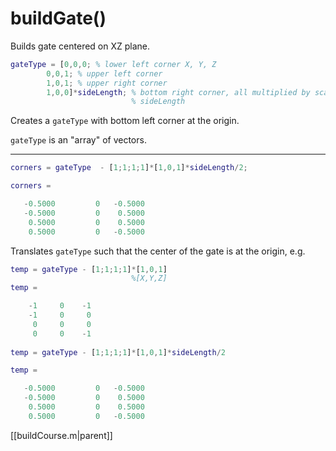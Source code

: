 # buildGate()
Builds gate centered on XZ plane.

```matlab
gateType = [0,0,0; % lower left corner X, Y, Z
		0,0,1; % upper left corner
		1,0,1; % upper right corner
		1,0,0]*sideLength; % bottom right corner, all multiplied by scalar 
						   % sideLength
```

Creates a `gateType` with bottom left corner at the origin.

`gateType` is an "array" of vectors.

-----

```matlab
corners = gateType  - [1;1;1;1]*[1,0,1]*sideLength/2;

corners =

   -0.5000         0   -0.5000
   -0.5000         0    0.5000
    0.5000         0    0.5000
    0.5000         0   -0.5000
```

Translates `gateType` such that the center of the gate is at the origin, e.g.

```matlab
temp = gateType - [1;1;1;1]*[1,0,1]
						   %[X,Y,Z]
temp =

    -1     0    -1
    -1     0     0
     0     0     0
     0     0    -1
	 
temp = gateType - [1;1;1;1]*[1,0,1]*sideLength/2

temp =

   -0.5000         0   -0.5000
   -0.5000         0    0.5000
    0.5000         0    0.5000
    0.5000         0   -0.5000

```

[[buildCourse.m|parent]]